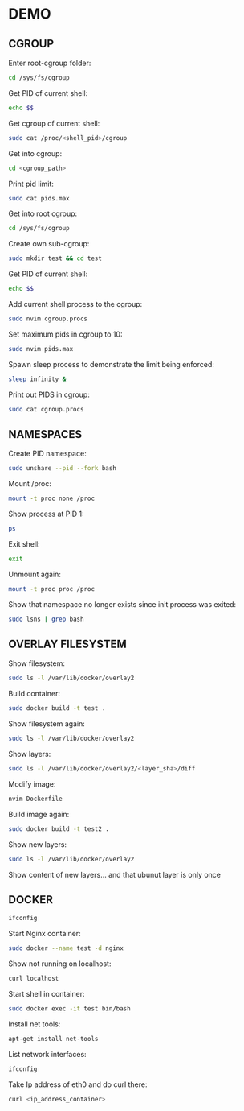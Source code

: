 # DEMO

## CGROUP

Enter root-cgroup folder:

```bash
cd /sys/fs/cgroup
```

Get PID of current shell:

```bash
echo $$
```

Get cgroup of current shell:

```bash
sudo cat /proc/<shell_pid>/cgroup
```

Get into cgroup:

```bash
cd <cgroup_path>
```

Print pid limit:

```bash
sudo cat pids.max
```

Get into root cgroup:

```bash
cd /sys/fs/cgroup
```

Create own sub-cgroup:

```bash
sudo mkdir test && cd test
```

Get PID of current shell:

```bash
echo $$
```

Add current shell process to the cgroup:

```bash
sudo nvim cgroup.procs
```

Set maximum pids in cgroup to 10:

```bash
sudo nvim pids.max
```

Spawn sleep process to demonstrate the limit being enforced:

```bash
sleep infinity &
```

Print out PIDS in cgroup:

```bash
sudo cat cgroup.procs
```

## NAMESPACES

Create PID namespace:

```bash
sudo unshare --pid --fork bash
```

Mount /proc:

```bash
mount -t proc none /proc
```

Show process at PID 1:

```bash
ps
```

Exit shell:

```bash
exit
```

Unmount again:

```bash
mount -t proc proc /proc
```

Show that namespace no longer exists since init process was exited:

```bash
sudo lsns | grep bash
```

## OVERLAY FILESYSTEM

Show filesystem:

```bash
sudo ls -l /var/lib/docker/overlay2
```

Build container:

```bash
sudo docker build -t test .
```

Show filesystem again:

```bash
sudo ls -l /var/lib/docker/overlay2
```

Show layers:

```bash
sudo ls -l /var/lib/docker/overlay2/<layer_sha>/diff
```

Modify image:

```bash
nvim Dockerfile
```

Build image again:

```bash
sudo docker build -t test2 .
```

Show new layers:

```bash
sudo ls -l /var/lib/docker/overlay2
```

Show content of new layers... and that ubunut layer is only once

## DOCKER

```bash
ifconfig
```

Start Nginx container:

```bash
sudo docker --name test -d nginx
```

Show not running on localhost:

```bash
curl localhost
```

Start shell in container:

```bash
sudo docker exec -it test bin/bash
```

Install net tools:

```bash
apt-get install net-tools
```

List network interfaces:

```bash
ifconfig
```

Take Ip address of eth0 and do curl there:

```bash
curl <ip_address_container>
```

